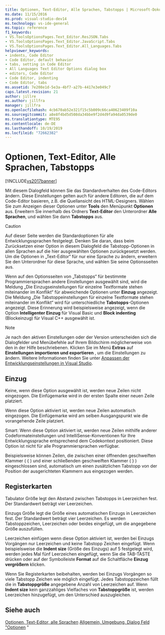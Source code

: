 ```yaml
---
title: Optionen, Text-Editor, Alle Sprachen, Tabstopps | Microsoft-Dokumentation
ms.date: 11/15/2016
ms.prod: visual-studio-dev14
ms.technology: vs-ide-general
ms.topic: reference
f1_keywords:
- VS.ToolsOptionsPages.Text_Editor.ResJSON.Tabs
- VS.ToolsOptionsPages.Text_Editor.JavaScript.Tabs
- VS.ToolsOptionsPages.Text_Editor.All_Languages.Tabs
helpviewer_keywords:
- indents, Code Editor
- Code Editor, default behavior
- tabs, setting in Code Editor
- All Languages Text Editor Options dialog box
- editors, Code Editor
- Code Editor, indenting
- Code Editor, tabs
ms.assetid: 7e208e1d-5e3a-4bf7-a27b-4417e3e049c7
caps.latest.revision: 21
author: jillre
ms.author: jillfra
manager: jillfra
ms.openlocfilehash: 4cb670ab52e321f15c5b009c66ca40623409f10a
ms.sourcegitcommit: a8e8f4bd5d508da34bbe9f2d4d9fa94da0539de0
ms.translationtype: MTE95
ms.contentlocale: de-DE
ms.lasthandoff: 10/19/2019
ms.locfileid: "72662382"
---
```

# <a name="options-text-editor-all-languages-tabs"></a>Optionen, Text-Editor, Alle Sprachen, Tabstopps
[!INCLUDE[vs2017banner](../../includes/vs2017banner.md)]

Mit diesem Dialogfeld können Sie das Standardverhalten des Code-Editors ändern. Diese Einstellungen gelten auch für andere Editoren, die auf dem Code-Editor basieren, z.B. die Quellansicht des HTML-Designers. Wählen Sie zum Anzeigen dieser Optionen unter **Tools** den Menüpunkt **Optionen** aus. Erweitern Sie innerhalb des Ordners **Text-Editor** den Unterordner **Alle Sprachen**, und wählen Sie dann **Tabstopps** aus.

> [!CAUTION]
> Auf dieser Seite werden die Standardoptionen für alle Entwicklungssprachen festgelegt. Denken Sie daran, dass beim Zurücksetzen einer Option in diesem Dialogfeld die Tabstopp-Optionen in allen Sprachen auf die hier ausgewählten Optionen zurückgesetzt werden. Um die Optionen in „Text-Editor“ für nur eine Sprache zu ändern, erweitern Sie den Unterordner für diese Sprache, und wählen Sie seine Optionsseiten aus.

 Wenn auf den Optionsseiten von „Tabstopps“ für bestimmte Programmiersprachen andere Einstellungen ausgewählt sind, wird die Meldung „Die Einzugseinstellungen für einzelne Textformate stehen miteinander im Konflikt“ für abweichende Optionen unter **Einzug** angezeigt. Die Meldung „Die Tabstoppeinstellungen für einzelne Textformate stehen miteinander im Konflikt“ wird für unterschiedliche **Tabstopps**-Optionen angezeigt. Diese Erinnerung wird beispielsweise angezeigt, wenn die Option **Intelligenter Einzug** für Visual Basic und **Block indenting** (Blockeinzug) für Visual C++ ausgewählt ist.

> [!NOTE]
> Je nach den aktiven Einstellungen oder der Version unterscheiden sich die Dialogfelder und Menübefehle auf Ihrem Bildschirm möglicherweise von den in der Hilfe beschriebenen. Klicken Sie im Menü **Extras** auf **Einstellungen importieren und exportieren** , um die Einstellungen zu ändern. Weitere Informationen finden Sie unter [Anpassen der Entwicklungseinstellungen in Visual Studio](https://msdn.microsoft.com/22c4debb-4e31-47a8-8f19-16f328d7dcd3).

## <a name="indenting"></a>Einzug
 Keine, wenn diese Option ausgewählt ist, werden neue Zeilen nicht eingezogen. Die Einfügemarke wird in der ersten Spalte einer neuen Zeile platziert.

 Wenn diese Option aktiviert ist, werden neue Zeilen automatisch eingezogen. Die Einfügemarke wird am selben Ausgangspunkt wie die vorangehende Zeile platziert.

 Smart: Wenn diese Option aktiviert ist, werden neue Zeilen mithilfe anderer Codeformateinstellungen und IntelliSense-Konventionen für Ihre Entwicklungssprache entsprechend dem Codekontext positioniert. Diese Option ist nicht für alle Programmiersprachen verfügbar.

 Beispielsweise können Zeilen, die zwischen einer öffnenden geschweiften Klammer ( { ) und einer schließenden geschweiften Klammer ( } ) eingeschlossen sind, automatisch um einen zusätzlichen Tabstopp von der Position der ausgerichteten Klammern aus eingezogen werden.

## <a name="tabs"></a>Registerkarten
 Tabulator Größe legt den Abstand zwischen Tabstopps in Leerzeichen fest. Der Standardwert beträgt vier Leerzeichen.

 Einzugs Größe legt die Größe eines automatischen Einzugs in Leerzeichen fest. Der Standardwert beträgt vier Leerzeichen. Es werden Tabstoppzeichen, Leerzeichen oder beides eingefügt, um die angegebene Größe auszufüllen.

 Leerzeichen einfügen wenn diese Option aktiviert ist, werden bei Einzugs Vorgängen nur Leerzeichen und keine Tabstopp Zeichen eingefügt. Wenn beispielsweise die **Indent size** (Größe des Einzugs) auf 5 festgelegt wird, werden jedes Mal fünf Leerzeichen eingefügt, wenn Sie die TAB-TASTE drücken oder auf der Symbolleiste **Format** auf die Schaltfläche **Einzug vergrößern** klicken.

 Wenn Sie Registerkarten beibehalten, werden bei Einzugs Vorgängen so viele Tabstopp Zeichen wie möglich eingefügt. Jedes Tabstoppzeichen füllt die in **Tabstoppgröße** angegebene Anzahl von Leerzeichen auf. Wenn **Indent size** kein ganzzahliges Vielfaches von **Tabstoppgröße** ist, werden Leerzeichen hinzugefügt, um den Unterschied auszugleichen.

## <a name="see-also"></a>Siehe auch
 [Optionen, Text-Editor, alle Sprachen](../../ide/reference/options-text-editor-all-languages.md) [Allgemein, Umgebung, Dialog Feld "Optionen](../../ide/reference/general-environment-options-dialog-box.md) "
